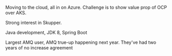 Moving to the cloud, all in on Azure. Challenge is to show value prop of OCP over AKS.

Strong interest in Skupper.

Java development, JDK 8, Spring Boot

Largest AMQ user, AMQ true-up happening next year.  They've had two years of no increase agreement